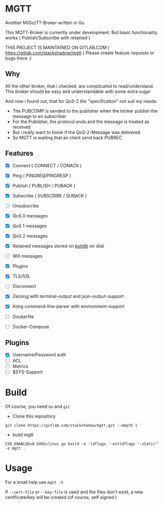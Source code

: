 # MGTT

Another M(Go)TT-Broker written in Go

This MQTT-Broker is currently under development. But basic functionality works ( Publish/Subscribe with retained )

THIS PROJECT IS MAINTAINED ON GITLAB.COM ( https://gitlab.com/stackshadow/mgtt ) Please create feature requests or bugs there :)

## Why

All the other broker, that i checked, are complicated to read/understand.
This broker should be easy and understandable with some extra sugar

And now i found out, that for QoS-2 the "specification" not suit my needs:
- The PUBCOMP is sended to the publisher when the broker publish the message to an subscriber
- For the Publisher, the protocol ends and the message is treated as received
- But i really want to know if the QoS-2-Message was delivered
- So MGTT is waiting that an client send back PUBREC

## Features

- [x] Connect ( CONNECT / CONACK )
- [x] Ping ( PINGREQ/PINGRESP )
- [x] Publish ( PUBLISH / PUBACK )
- [x] Subscribe ( SUBSCRIBE / SUBACK )
- [ ] Unsubscribe
- [x] QoS 0 messages
- [x] QoS 1 messages
- [x] QoS 2 messages
- [x] Retained messages stored on [boltdb](https://github.com/boltdb/bolt) on disk
- [ ] Will messages
- [x] Plugins
- [x] TLS/SSL
- [ ] Disconnect


- [x] Zerolog with terminal-output and json-output-support
- [x] Kong command-line-parser with environment-support
- [ ] Dockerfile
- [ ] Docker-Compose

## Plugins
- [x] Username/Password auth
- [ ] ACL
- [ ] Metrics
- [ ] $SYS-Support

# Build

Of course, you need `Go` and `git`

- Clone this repository 
```
git clone https://gitlab.com/stackshadow/mgtt.git --depth 1
``` 
- build mgtt 
```
CGO_ENABLED=0 GOOS=linux go build -a -ldflags '-extldflags "-static"' -o mgtt .
```

# Usage

For a small help use `mgtt -h`

If `--cert-file` or `--key-file` is used and the files don't exist, a new certificate/key will be created (of course, self signed )


